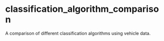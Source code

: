 # classification_algorithm_comparison
A comparison of different classification algorithms using vehicle data. 
